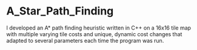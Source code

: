 # A_Star_Path_Finding

I developed an A* path finding heuristic written in C++ on a 16x16 tile map with multiple varying tile costs and
unique, dynamic cost changes that adapted to several parameters each time the program was run.
